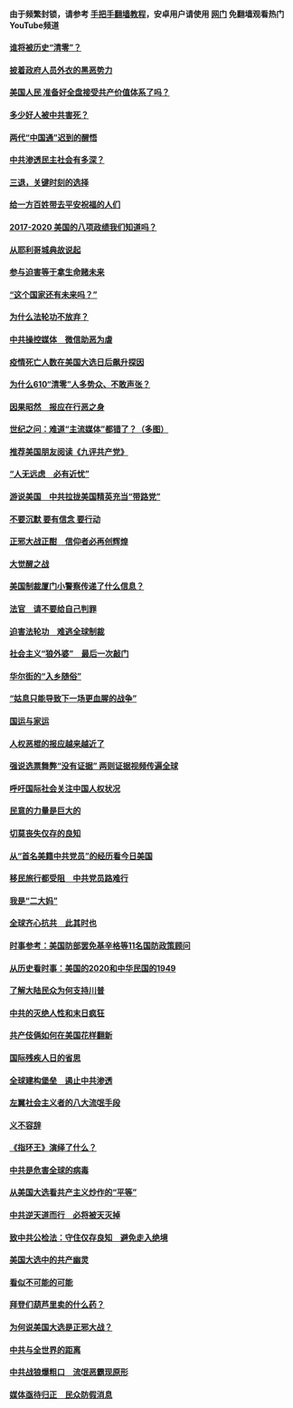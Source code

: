 #### 由于频繁封锁，请参考 [手把手翻墙教程](https://github.com/gfw-breaker/guides/wiki/)，安卓用户请使用 [网门](https://github.com/gfw-breaker/nogfw/blob/master/dl.md?t=01180000) 免翻墙观看热门YouTube频道 

#### [谁将被历史“清零”？](../pages/73/417485.md?t=01180000) 

#### [披着政府人员外衣的黑恶势力](../pages/73/417442.md?t=01180000) 

#### [美国人民 准备好全盘接受共产价值体系了吗？](../pages/73/417491.md?t=01180000) 

#### [多少好人被中共害死？](../pages/73/417144.md?t=01180000) 

#### [两代“中国通”迟到的醒悟](../pages/73/417064.md?t=01180000) 

#### [中共渗透民主社会有多深？](../pages/73/417063.md?t=01180000) 

#### [三退，关键时刻的选择](../pages/73/416969.md?t=01180000) 

#### [给一方百姓带去平安祝福的人们](../pages/73/416941.md?t=01180000) 

#### [2017-2020  美国的八项政绩我们知道吗？](../pages/73/416968.md?t=01180000) 

#### [从耶利哥城典故说起](../pages/73/416892.md?t=01180000) 

#### [参与迫害等于拿生命赌未来](../pages/73/416856.md?t=01180000) 

#### [“这个国家还有未来吗？”](../pages/73/416852.md?t=01180000) 

#### [为什么法轮功不放弃？](../pages/73/416864.md?t=01180000) 

#### [中共操控媒体　微信助恶为虐](../pages/73/416724.md?t=01180000) 

#### [疫情死亡人数在美国大选日后飙升探因](../pages/73/416606.md?t=01180000) 

#### [为什么610“清零”人多势众、不敢声张？](../pages/73/416632.md?t=01180000) 

#### [因果昭然　报应在行恶之身](../pages/73/416582.md?t=01180000) 

#### [世纪之问：难道“主流媒体”都错了？（多图）](../pages/73/416571.md?t=01180000) 

#### [推荐美国朋友阅读《九评共产党》](../pages/73/416510.md?t=01180000) 

#### [“人无远虑　必有近忧”](../pages/73/416513.md?t=01180000) 

#### [游说美国　中共拉拢美国精英充当“带路党”](../pages/73/416529.md?t=01180000) 

#### [不要沉默 要有信念 要行动](../pages/73/416457.md?t=01180000) 

#### [正邪大战正酣　信仰者必再创辉煌](../pages/73/416433.md?t=01180000) 

#### [大觉醒之战](../pages/73/416456.md?t=01180000) 

#### [美国制裁厦门小警察传递了什么信息？](../pages/73/416432.md?t=01180000) 

#### [法官　请不要给自己判罪](../pages/73/416379.md?t=01180000) 

#### [迫害法轮功　难逃全球制裁](../pages/73/416380.md?t=01180000) 

#### [社会主义“狼外婆”　最后一次敲门](../pages/73/416394.md?t=01180000) 

#### [华尔街的“入乡随俗”](../pages/73/416395.md?t=01180000) 

#### [“姑息只能导致下一场更血腥的战争”](../pages/73/416223.md?t=01180000) 

#### [国运与家运](../pages/73/416224.md?t=01180000) 

#### [人权恶棍的报应越来越近了](../pages/73/416276.md?t=01180000) 

#### [强说选票舞弊“没有证据” 两则证据视频传遍全球](../pages/73/416227.md?t=01180000) 

#### [呼吁国际社会关注中国人权状况](../pages/73/416135.md?t=01180000) 

#### [民意的力量是巨大的](../pages/73/416222.md?t=01180000) 

#### [切莫丧失仅存的良知](../pages/73/416134.md?t=01180000) 

#### [从“首名美籍中共党员”的经历看今日美国](../pages/73/416114.md?t=01180000) 

#### [移民旅行都受阻　中共党员路难行](../pages/73/416033.md?t=01180000) 

#### [我是“二大妈”](../pages/73/415529.md?t=01180000) 

#### [全球齐心抗共　此其时也](../pages/73/415989.md?t=01180000) 

#### [时事参考：美国防部罢免基辛格等11名国防政策顾问](../pages/73/415970.md?t=01180000) 

#### [从历史看时事：美国的2020和中华民国的1949](../pages/73/415949.md?t=01180000) 

#### [了解大陆民众为何支持川普](../pages/73/415950.md?t=01180000) 

#### [中共的灭绝人性和末日疯狂](../pages/73/415944.md?t=01180000) 

#### [共产伎俩如何在美国花样翻新](../pages/73/415908.md?t=01180000) 

#### [国际残疾人日的省思](../pages/73/415849.md?t=01180000) 

#### [全球建构堡垒　遏止中共渗透](../pages/73/415850.md?t=01180000) 

#### [左翼社会主义者的八大流氓手段](../pages/73/415802.md?t=01180000) 

#### [义不容辞](../pages/73/415807.md?t=01180000) 

#### [《指环王》演绎了什么？](../pages/73/415739.md?t=01180000) 

#### [中共是危害全球的病毒](../pages/73/415569.md?t=01180000) 

#### [从美国大选看共产主义炒作的“平等”](../pages/73/415654.md?t=01180000) 

#### [中共逆天道而行　必将被天灭掉](../pages/73/415626.md?t=01180000) 

#### [致中共公检法：守住仅存良知　避免走入绝境](../pages/73/415627.md?t=01180000) 

#### [美国大选中的共产幽灵](../pages/73/415618.md?t=01180000) 

#### [看似不可能的可能](../pages/73/415619.md?t=01180000) 

#### [拜登们葫芦里卖的什么药？](../pages/73/415531.md?t=01180000) 

#### [为何说美国大选是正邪大战？](../pages/73/415530.md?t=01180000) 

#### [中共与全世界的距离](../pages/73/415435.md?t=01180000) 

#### [中共战狼爆粗口　流氓恶霸现原形](../pages/73/415426.md?t=01180000) 

#### [媒体亟待归正　民众防假消息](../pages/73/415402.md?t=01180000) 

